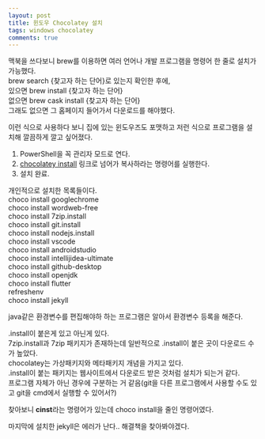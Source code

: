 ```yaml
---
layout: post
title: 윈도우 Chocolatey 설치
tags: windows chocolatey
comments: true
---
```


맥북을 쓰다보니 brew를 이용하면 여러 언어나 개발 프로그램을 명령어 한 줄로 설치가 가능했다.  
brew search {찾고자 하는 단어}로 있는지 확인한 후에,  
있으면 brew install {찾고자 하는 단어}  
없으면 brew cask install {찾고자 하는 단어}  
그래도 없으면 그 홈페이지 들어가서 다운로드를 해야했다.  

이런 식으로 사용하다 보니 집에 있는 윈도우즈도 포맷하고 저런 식으로 프로그램을 설치해 깔끔하게 깔고 싶어졌다. 

1. PowerShell을 꼭 관리자 모드로 연다.  
2. [chocolatey install](https://chocolatey.org/install) 링크로 넘어가 복사하라는 명령어를 실행한다.
3. 설치 완료.

개인적으로 설치한 목록들이다.  
choco install googlechrome  
choco install wordweb-free  
choco install 7zip.install  
choco install git.install  
choco install nodejs.install  
choco install vscode  
choco install androidstudio  
choco install intellijidea-ultimate  
choco install github-desktop  
choco install openjdk  
choco install flutter  
refreshenv  
choco install jekyll  
  
java같은 환경변수를 편집해야하 하는 프로그램은 알아서 환경변수 등록을 해준다.

.install이 붙은게 있고 아닌게 있다.  
7zip.install과 7zip 패키지가 존재하는데 일반적으로 .install이 붙은 곳이 다운로드 수가 높았다.  
chocolatey는 가상패키지와 메타패키지 개념을 가지고 있다.  
.install이 붙는 패키지는 웹사이트에서 다운로드 받은 것처럼 설치가 되는거 같다.  
프로그램 자체가 아닌 경우에 구분하는 거 같음(git을 다른 프로그램에서 사용할 수도 있고 git을 cmd에서 실행할 수 있어서?)

찾아보니 <b>cinst</b>라는 명령어가 있는데 choco install을 줄인 명령어였다.

마지막에 설치한 jekyll은 에러가 난다.. 해결책을 찾아봐야겠다.